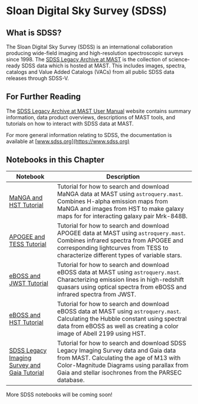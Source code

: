# Sloan Digital Sky Survey (SDSS)

## What is SDSS?
The Sloan Digital Sky Survey (SDSS) is an international collaboration producing wide-field imaging and high-resolution spectroscopic surveys since 1998. The [SDSS Legacy Archive at MAST](https://archive.stsci.edu/missions-and-data/sdss) is the collection of science-ready SDSS data which is hosted at MAST. This includes images, spectra, catalogs and Value Added Catalogs (VACs) from all public SDSS data releases through SDSS-V.

## For Further Reading
The [SDSS Legacy Archive at MAST User Manual](https://outerspace.stsci.edu/display/SDSS/The+SDSS+Legacy+Archive+at+MAST) website contains summary information, data product overviews, descriptions of MAST tools, and tutorials on how to interact with SDSS data at MAST.

For more general information relating to SDSS, the documentation is available at [www.sdss.org](https://www.sdss.org)



## Notebooks in this Chapter

| Notebook        | Description                                                                                                                                                  |
|-----------------|--------------------------------------------------------------------------------------------------------------------------------------------------------------|
| [MaNGA and HST Tutorial](https://spacetelescope.github.io/mast_notebooks/notebooks/SDSS/MaNGA_HST_tutorial/MaNGA_HST_tutorial.html) | Tutorial for how to search and download MaNGA data at MAST using `astroquery.mast`. Combines H-alpha emission maps from MaNGA and images from HST to make galaxy maps for for interacting galaxy pair Mrk-848B. |
| [APOGEE and TESS Tutorial](https://spacetelescope.github.io/mast_notebooks/notebooks/SDSS/APOGEE_TESS_tutorial/APOGEE_TESS_tutorial.html) | Tutorial for how to search and download APOGEE data at MAST using `astroquery.mast`. Combines infrared spectra from APOGEE and corresponding lightcurves from TESS to characterize different types of variable stars. |
| [eBOSS and JWST Tutorial](https://spacetelescope.github.io/mast_notebooks/notebooks/SDSS/eBOSS_JWST_tutorial/eBOSS_JWST_tutorial.html) | Tutorial for how to search and download eBOSS data at MAST using `astroquery.mast`. Characterizing emission lines in high-redshift quasars using optical spectra from eBOSS and infrared spectra from JWST. |
| [eBOSS and HST Tutorial](https://spacetelescope.github.io/mast_notebooks/notebooks/SDSS/eBOSS_HST_hubbles_law/hubbles_law.html) | Tutorial for how to search and download eBOSS data at MAST using `astroquery.mast`. Calculating the Hubble constant using spectral data from eBOSS as well as creating a color image of Abell 2199 using HST. 
| [SDSS Legacy Imaging Survey and Gaia Tutorial](https://spacetelescope.github.io/mast_notebooks/notebooks/SDSS/SDSS_LEGACY_IMAGING_cmd/cmd_diagram.html) | Tutorial for how to search and download SDSS Legacy Imaging Survey data and Gaia data from MAST. Calculating the age of M13 with Color-Magnitude Diagrams using parallax from Gaia and stellar isochrones from the PARSEC database. |

More SDSS notebooks will be coming soon!